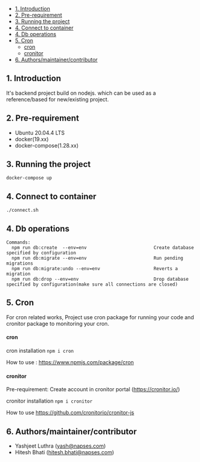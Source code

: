- [1. Introduction](#1-introduction)
- [2. Pre-requirement](#2-pre-requirement)
- [3. Running the project](#3-running-the-project)
- [4. Connect to container](#4-connect-to-container)
- [4. Db operations](#4-db-operations)
- [5. Cron](#5-cron)
    - [cron](#cron)
    - [cronitor](#cronitor)
- [6. Authors/maintainer/contributor](#6-authorsmaintainercontributor)

## 1. Introduction

It's backend project build on nodejs. which can be used as a reference/based for new/existing project.

## 2. Pre-requirement

- Ubuntu 20.04.4 LTS
- docker(19.xx)
- docker-compose(1.28.xx)
  
## 3. Running the project
  
   ```
   docker-compose up
   
   ```

## 4. Connect to container

   ```
   ./connect.sh 
   ```

## 4. Db operations

```
Commands:
  npm run db:create  --env=env                         Create database specified by configuration
  npm run db:migrate --env=env                         Run pending migrations
  npm run db:migrate:undo --env=env                    Reverts a migration
  npm run db:drop --env=env                            Drop database specified by configuration(make sure all connections are closed)

```

## 5. Cron

For cron related works, Project use cron package for running your code and cronitor package to monitoring your cron.

#### cron

cron installation `npm i cron`

How to use : <https://www.npmjs.com/package/cron>

#### cronitor

Pre-requirement: Create account in cronitor portal (<https://cronitor.io/>)

cronitor installation `npm i cronitor`

How to use <https://github.com/cronitorio/cronitor-js>

## 6. Authors/maintainer/contributor

- Yashjeet Luthra (yash@napses.com)
- Hitesh Bhati (hitesh.bhati@napses.com)
